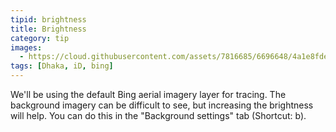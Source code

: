 ```yaml
---
tipid: brightness
title: Brightness
category: tip
images:
  - https://cloud.githubusercontent.com/assets/7816685/6696648/4a1e8fde-ccc1-11e4-92a2-800ee7e41b65.gif
tags: [Dhaka, iD, bing]
---
```


We'll be using the default Bing aerial imagery layer for tracing. The background imagery can be difficult to see, but increasing the brightness will help. You can do this in the "Background settings" tab (Shortcut: b).
